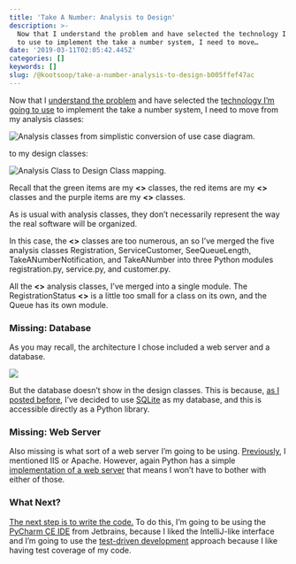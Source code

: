 ```yaml
---
title: 'Take A Number: Analysis to Design'
description: >-
  Now that I understand the problem and have selected the technology I’m going
  to use to implement the take a number system, I need to move…
date: '2019-03-11T02:05:42.445Z'
categories: []
keywords: []
slug: /@kootsoop/take-a-number-analysis-to-design-b005ffef47ac
---
```


Now that I [understand the problem](https://kootsoop.github.io/@kootsoop-take-a-number-requirements-ooa-bb2eb6f16e3c) and 
have selected the [technology I’m going to use](https://kootsoop.github.io/@kootsoop-take-a-number-technology-selection-918c7eccc4b4/) 
to implement the take a number system, I need to move from my analysis classes:

![Analysis classes from simplistic conversion of use case diagram.](https://kootsoop.github.io/images/1_9mnd2zU1pXqcbkgtdx-jYQ.png)


to my design classes:

![Analysis Class to Design Class mapping.](https://kootsoop.github.io/images/1_se98f_guITy6PU3JmVBngQ.png)


Recall that the green items are my **<<interface>>** classes, the red items are my **<<controller>>** classes and the purple items are my **<<entity>>** classes.

As is usual with analysis classes, they don’t necessarily represent the way the real software will be organized.

In this case, the **<<interface>>** classes are too numerous, an so I’ve merged the five analysis classes Registration, ServiceCustomer, SeeQueueLength, 
TakeANumberNotification, and TakeANumber into three Python modules registration.py, service.py, and customer.py.

All the **<<controller>>** analysis classes, I’ve merged into a single module. The RegistrationStatus **<<entity>>** is a little too small for a class on its own, and the Queue has its own module.

### Missing: Database

As you may recall, the architecture I chose included a web server and a database.

![](https://kootsoop.github.io/images/1_26gntiLwM5lcaFUG5TkwHA.png)

But the database doesn’t show in the design classes. This is because, [as I posted before](https://kootsoop.github.io/@kootsoop-take-a-number-technology-selection-918c7eccc4b4/), 
I’ve decided to use [SQLite](https://www.sqlite.org/index.html) as my database, and this is accessible directly as a Python library.

### Missing: Web Server

Also missing is what sort of a web server I’m going to be using. [Previously](https://kootsoop.github.io/@kootsoop-take-a-number-high-level-architecture-1c7db43a4d37/), 
I mentioned IIS or Apache. However, again Python has a simple [implementation of a web server](https://docs.python.org/2/library/wsgiref.html) that means I won’t have to bother with either of those.

### What Next?

[The next step is to write the code.](https://kootsoop.github.io/@kootsoop-take-a-number-project-organization-5120240c4468/) 
To do this, I’m going to be using the [PyCharm CE IDE](https://www.jetbrains.com/pycharm/) from Jetbrains, because I liked the IntelliJ-like interface 
and I’m going to use the [test-driven development](https://medium.freecodecamp.org/test-driven-development-what-it-is-and-what-it-is-not-41fa6bca02a2) approach because I like having test coverage of my code.